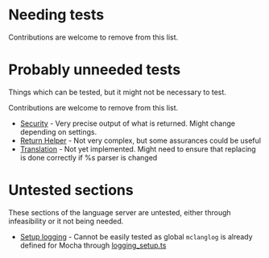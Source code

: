 # Needing tests

Contributions are welcome to remove from this list.

# Probably unneeded tests

Things which can be tested, but it might not be necessary to test.

Contributions are welcome to remove from this list.

-   [Security](../misc-functions/security.ts) - Very precise output of what is
    returned. Might change depending on settings.
-   [Return Helper](../misc-functions/returnhelper.ts) - Not very complex, but
    some assurances could be useful
-   [Translation](../misc-functions/translation.ts) - Not yet implemented. Might
    need to ensure that replacing is done correctly if %s parser is changed

# Untested sections

These sections of the language server are untested, either through infeasibility
or it not being needed.

-   [Setup logging](../misc-functions/setup.ts) - Cannot be easily tested as
    global `mclanglog` is already defined for Mocha through
    [logging_setup.ts](./logging_setup.ts)
